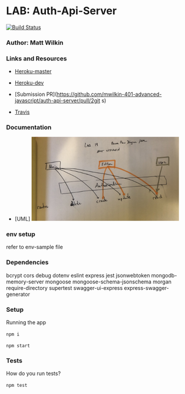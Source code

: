 # LAB: Auth-Api-Server

[![Build Status](https://www.travis-ci.com/mwilkin-401-advanced-javascript/auth-api-server.svg?branch=dev)](https://www.travis-ci.com/mwilkin-401-advanced-javascript/auth-api-server)

### Author: Matt Wilkin

### Links and Resources
 
* [Heroku-master](https://damp-gorge-26033.herokuapp.com/)

* [Heroku-dev](
https://git.heroku.com/arcane-badlands-59476.git)

* [Submission PR](https://github.com/mwilkin-401-advanced-javascript/auth-api-server/pull/2git s)

* [Travis](https://www.travis-ci.com/mwilkin-401-advanced-javascript/auth-api-server)

### Documentation

* [UML] <img src="./assets/auth-api-server.jpeg" width="400">


### env setup

refer to env-sample file

### Dependencies

  bcrypt
  cors 
  debug 
  dotenv
  eslint
  express
  jest
  jsonwebtoken
  mongodb-memory-server
  mongoose
  mongoose-schema-jsonschema
  morgan
  require-directory
  supertest
  swagger-ui-express
  express-swagger-generator

### Setup

Running the app

`npm i`

`npm start`

### Tests

How do you run tests?

`npm test`
